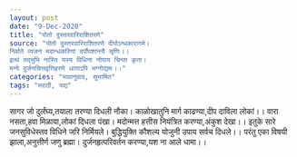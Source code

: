 ```yaml
---
layout: post
date: "9-Dec-2020"
title: "पोतो दुस्तरवारिराशितरणे"
source: "पोतो दुस्तरवारिराशितरणे दीपोऽन्धकारागमे।
निर्वाते व्यजनं मदान्धकरिणां दर्पोपशान्त्यै सृणिः।।
इत्थं तद्भुभि नास्ति यस्य विधिना नोपाय चिन्ता कृता।
मन्ये दुर्जनचित्तवृत्तिहरणे धाताऽपि भग्नोद्यमः।।"
categories: "भावानुवाद, सुभाषित"
tags: "मराठी, पद्य"
---
```


सागर जो दुर्लंघ्य,तयाला तरण्या दिधली नौका।
काळोखातुनि मार्ग काढण्या,दीप दाविला लोकां।।
वारा नसता,हवा मिळाया,लोकां दिधला पंखा।
मदोन्मत्त हत्तीस नियंत्रित करण्या,अंकुश देखा।।
इतुके सारे जनसुविधेस्तव विधिने जरि निर्मियले।
बुद्धियुक्ति कौशल्य योजुनी उपाय सर्वच दिधले।।
परंतु एका विषयी झाला,अनुत्तीर्ण जणु ब्रह्मा।
दुर्जनहृत्परिवर्तन करण्या,यश ना आले धामा।।
